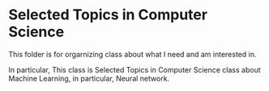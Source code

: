 
# Selected Topics in Computer Science 

This folder is for orgarnizing class about what I need and am interested in. 

In particular, This class is Selected Topics in Computer Science class about Machine Learning, in particular, Neural network.

